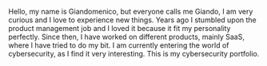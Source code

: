 Hello, my name is Giandomenico, but everyone calls me Giando, I am very curious and I love to experience new things.
Years ago I stumbled upon the product management job and I loved it because it fit my personality perfectly.
Since then, I have worked on different products, mainly SaaS, where I have tried to do my bit.
I am currently entering the world of cybersecurity, as I find it very interesting. 
This is my cybersecurity portfolio.
